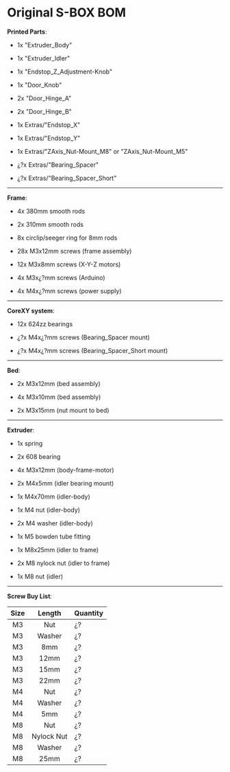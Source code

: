# Original S-BOX BOM

**Printed Parts**:

- 1x "Extruder_Body"

- 1x "Extruder_Idler"

- 1x "Endstop_Z_Adjustment-Knob"

- 1x "Door_Knob"

- 2x "Door_Hinge_A"

- 2x "Door_Hinge_B"

- 1x Extras/"Endstop_X"

- 1x Extras/"Endstop_Y"

- 1x Extras/"ZAxis_Nut-Mount_M8" or "ZAxis_Nut-Mount_M5"

- ¿?x Extras/"Bearing_Spacer"

- ¿?x Extras/"Bearing_Spacer_Short"

---

**Frame**:

- 4x 380mm smooth rods

- 2x 310mm smooth rods

- 8x circlip/seeger ring for 8mm rods

- 28x M3x12mm screws (frame assembly)

- 12x M3x8mm screws (X-Y-Z motors)

- 4x M3x¿?mm screws (Arduino)

- 4x M4x¿?mm screws (power supply)

---

**CoreXY system**:

- 12x 624zz bearings

- ¿?x M4x¿?mm screws (Bearing_Spacer mount)

- ¿?x M4x¿?mm screws (Bearing_Spacer_Short mount)

---

**Bed**:

- 2x M3x12mm (bed assembly)

- 4x M3x10mm (bed assembly)

- 2x M3x15mm (nut mount to bed)

---

**Extruder**:

- 1x spring

- 2x 608 bearing

- 4x M3x12mm (body-frame-motor)

- 2x M4x5mm (idler bearing mount)

- 1x M4x70mm (idler-body)

- 1x M4 nut (idler-body)

- 2x M4 washer (idler-body)

- 1x M5 bowden tube fitting

- 1x M8x25mm (idler to frame)

- 2x M8 nylock nut (idler to frame)

- 1x M8 nut (idler)

---

**Screw Buy List**:         

|       Size      | Length      | Quantity |
| :-------------: | :---------: | -------- |
| M3 | Nut | ¿? |
| M3 | Washer | ¿? |
| M3 | 8mm | ¿? |
| M3 | 12mm | ¿? |
| M3 | 15mm | ¿? |
| M3 | 22mm | ¿? |
| M4 | Nut | ¿? |
| M4 | Washer | ¿? |
| M4 | 5mm | ¿? |
| M8 | Nut | ¿? |
| M8 | Nylock Nut | ¿? |
| M8 | Washer | ¿? |
| M8 | 25mm | ¿? |
